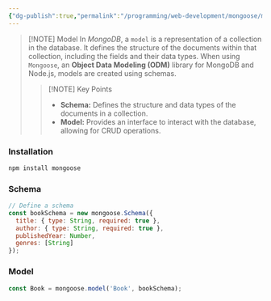 ```yaml
---
{"dg-publish":true,"permalink":"/programming/web-development/mongoose/mongoose-model/","noteIcon":""}
---
```



> [!NOTE] Model
> In *MongoDB*, a `model` is a representation of a collection in the database. It defines the structure of the documents within that collection, including the fields and their data types. When using `Mongoose`, an **Object Data Modeling (ODM)** library for MongoDB and Node.js, models are created using schemas.
> 
> >[!NOTE] Key Points
> > - **Schema:** Defines the structure and data types of the documents in a collection.
> >- **Model:** Provides an interface to interact with the database, allowing for CRUD operations.

### Installation
```sh
npm install mongoose
```

### Schema
```js
// Define a schema
const bookSchema = new mongoose.Schema({
  title: { type: String, required: true },
  author: { type: String, required: true },
  publishedYear: Number,
  genres: [String]
});
```

### Model
```js
const Book = mongoose.model('Book', bookSchema);
```
